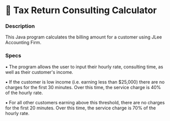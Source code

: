 # 🧾 Tax Return Consulting Calculator
### Description
This Java program calculates the billing amount for a customer using JLee Accounting Firm.<br/>


### Specs
▪    The program allows the user to input their hourly rate, consulting time, as well as their customer's income.<br/>

▪    If the customer is low income (i.e. earning less than $25,000) there are no charges for the first 30 minutes. Over this time, the service charge is 40% of the hourly rate.

▪    For all other customers earning above this threshold, there are no charges for the first 20 minutes. Over this time, the service charge is 70% of the hourly rate. 

